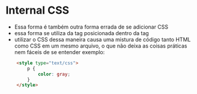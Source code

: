 # Internal CSS
- Essa forma é também outra forma errada de se adicionar CSS
- essa forma se utiliza da tag <style></style> posicionada dentro da tag <head>
- utilizar o CSS dessa maneira causa uma mistura de código tanto HTML como CSS em um mesmo arquivo, o que não deixa as coisas práticas nem fáceis de se entender
exemplo:

~~~html
    <style type="text/css">
        p {
            color: gray;
        }
    </style>
~~~